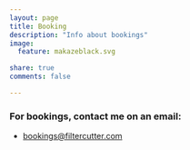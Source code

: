 ```yaml
---
layout: page
title: Booking
description: "Info about bookings"
image:
  feature: makazeblack.svg

share: true
comments: false

---
```


### For bookings, contact me on an email:

* <a href="mailto:bookings@filtercutter.com">bookings@filtercutter.com</a> 


